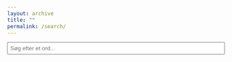 ```yaml
---
layout: archive
title: ""
permalink: /search/
---
```


<script>
    function playSound(soundId) {
        var audioElement = document.getElementById(soundId);
        audioElement.play();
    }
</script>
<style>
    table {
        border-collapse: collapse;
        width: 100%;
    }
    tr:nth-child(even) {
        background-color: #f2f2f2; /* Light gray background for even rows */
    }
    tr:nth-child(odd) {
        background-color: #ffffff; /* White background for odd rows */
    }
    th, td {
        border: 1px solid #dddddd;
        padding: 8px;
        text-align: left;
    }
</style>

<script>
    let pagesToSearch = [
        { name: "Adjektiver", url: "/dansk/ord_og_gram/adj/" },
        { name: "Substantiver", url: "/dansk/ord_og_gram/sub/" },
        { name: "Verber", url: "/dansk/ord_og_gram/verb/" }
    ];

    let pageContents = {};

    async function loadPages() {
        for (let page of pagesToSearch) {
            try {
                let response = await fetch(page.url);
                let text = await response.text();
                let parser = new DOMParser();
                let doc = parser.parseFromString(text, "text/html");

                let tables = doc.querySelectorAll("table");
                let extractedData = [];

                tables.forEach(table => {
                    let headers = table.querySelector("tr").innerHTML;
                    let rows = Array.from(table.querySelectorAll("tr")).slice(1);
                    if (headers && rows.length > 0) {
                        let rowData = rows.map(row => {
                            let tdText = Array.from(row.querySelectorAll("td")).map(td => td.innerText.toLowerCase()).join(" ");
                            return { html: row.outerHTML, text: tdText };
                        });
                        extractedData.push({ headers, rows: rowData });
                    }
                });
                
                if (extractedData.length > 0) {
                    pageContents[page.name] = extractedData;
                }
            } catch (error) {
                console.error(`Failed to load ${page.url}:`, error);
            }
        }
    }

    function searchPages() {
        let input = document.getElementById("searchInput").value.toLowerCase().trim();
        let resultsContainer = document.getElementById("results");
        resultsContainer.innerHTML = "";

        if (!input) return;

        for (let page in pageContents) {
            pageContents[page].forEach(({ headers, rows }) => {
                let matchingRows = rows.filter(row => row.text.includes(input)).slice(0, 5); // Limit to 5 rows per table

                if (matchingRows.length > 0) {
                    let section = document.createElement("div");
                    section.innerHTML = `<h3>${page}</h3>
                                        <table border="1" cellspacing="5" style="width:100%">
                                            <tr>${headers}</tr>
                                        </table>`;
                    
                    let table = section.querySelector("table");
                    matchingRows.forEach(rowData => {
                        let row = document.createElement("tr");
                        row.innerHTML = rowData.html;
                        highlightMatchesInElement(row, input);
                        table.appendChild(row);
                    });

                    resultsContainer.appendChild(section);
                }
            });
        }
    }

    function highlightMatchesInElement(element, searchTerm) {
        let regex = new RegExp(`(${searchTerm})`, "gi");

        function highlightNode(node) {
            if (node.nodeType === 3) {
                let matches = node.nodeValue.match(regex);
                if (matches) {
                    let span = document.createElement("span");
                    span.innerHTML = node.nodeValue.replace(regex, `<span class="highlight">$1</span>`);
                    node.replaceWith(span);
                }
            } else {
                node.childNodes.forEach(highlightNode);
            }
        }

        highlightNode(element);
    }

    document.addEventListener("DOMContentLoaded", loadPages);
</script>

<style>
    input {
        margin-bottom: 10px;
        padding: 5px;
        width: 100%;
    }
    h3 {
        margin-top: 20px;
        color: #0077cc;
    }
    .highlight {
        background-color: yellow;
        font-weight: bold;
    }
</style>

<input type="text" id="searchInput" placeholder="Søg efter et ord..." onkeyup="searchPages()">
<div id="results"></div>
